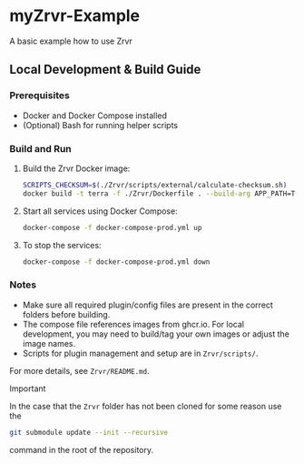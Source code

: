 # myZrvr-Example
A basic example how to use Zrvr

## Local Development & Build Guide

### Prerequisites
- Docker and Docker Compose installed
- (Optional) Bash for running helper scripts

### Build and Run

1. Build the Zrvr Docker image:
   ```sh
   SCRIPTS_CHECKSUM=$(./Zrvr/scripts/external/calculate-checksum.sh)
   docker build -t terra -f ./Zrvr/Dockerfile . --build-arg APP_PATH=Terra --build-arg SCRIPTS_CHECKSUM=$SCRIPTS_CHECKSUM
   ```
2. Start all services using Docker Compose:
   ```sh
   docker-compose -f docker-compose-prod.yml up
   ```
3. To stop the services:
   ```sh
   docker-compose -f docker-compose-prod.yml down
   ```

### Notes
- Make sure all required plugin/config files are present in the correct folders before building.
- The compose file references images from ghcr.io. For local development, you may need to build/tag your own images or adjust the image names.
- Scripts for plugin management and setup are in `Zrvr/scripts/`.

For more details, see `Zrvr/README.md`.

> [!IMPORTANT]
> In the case that the `Zrvr` folder has not been cloned for some reason use the
> ```sh
> git submodule update --init --recursive
> ```
> command in the root of the repository.
